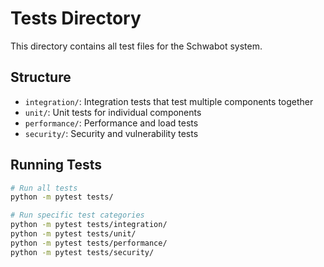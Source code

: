 # Tests Directory

This directory contains all test files for the Schwabot system.

## Structure
- `integration/`: Integration tests that test multiple components together
- `unit/`: Unit tests for individual components
- `performance/`: Performance and load tests
- `security/`: Security and vulnerability tests

## Running Tests
```bash
# Run all tests
python -m pytest tests/

# Run specific test categories
python -m pytest tests/integration/
python -m pytest tests/unit/
python -m pytest tests/performance/
python -m pytest tests/security/
```
